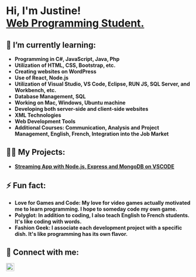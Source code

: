 <h1>Hi, I'm Justine! <br/><a href="https://github.com/Justinecle">Web Programming Student.</a>
  
<h2>🌱 I’m currently learning:</h2>

- <b>Programming in C#, JavaScript, Java, Php<b>
- <b>Utilization of HTML, CSS, Bootstrap, etc.<b>
- <b>Creating websites on WordPress<b>
- <b>Use of React, Node.js<b>
- <b>Utilization of Visual Studio, VS Code, Eclipse, RUN JS, SQL Server, and Workbench, etc.<b>
- <b>Database Management, SQL<b>
- <b>Working on Mac, Windows, Ubuntu machine<b>
- <b>Developing both server-side and client-side websites<b>
- <b>XML Technologies<b>
- <b>Web Development Tools<b>
- <b>Additional Courses: Communication, Analysis and Project Management, English, French, Integration into the Job Market<b>

<h2>👨‍💻 My Projects:</h2>

- [Streaming App with Node.js, Express and MongoDB on VSCODE](https://github.com/Justinecle/NODE.JS_StreamingApp)
 
<h2>⚡ Fun fact:</h2>

- <b>Love for Games and Code: My love for video games actually motivated me to learn programming. I hope to someday code my own game.<b>
- <b>Polyglot: In addition to coding, I also teach English to French students. It's like coding with words.<b>
- <b>Fashion Geek: I associate each development project with a specific dish. It's like programming has its own flavor.<b>

<h2>🤳 Connect with me:</h2>

[<img align="left" alt="JoshMadakor | LinkedIn" width="22px" src="https://cdn.jsdelivr.net/npm/simple-icons@v3/icons/linkedin.svg" />][linkedin]

[linkedin]: www.linkedin.com/in/justine-clément


<!--
**joshmadakor1/joshmadakor1** is a ✨ _special_ ✨ repository because its `README.md` (this file) appears on your GitHub profile.

Here are some ideas to get you started:

- 🔭 I’m currently working on ...
- 🌱 I’m currently learning ...
- 👯 I’m looking to collaborate on ...
- 🤔 I’m looking for help with ...
- 💬 Ask me about ...
- 📫 How to reach me: ...
- 😄 Pronouns: ...
- ⚡ Fun fact: ...
-->
